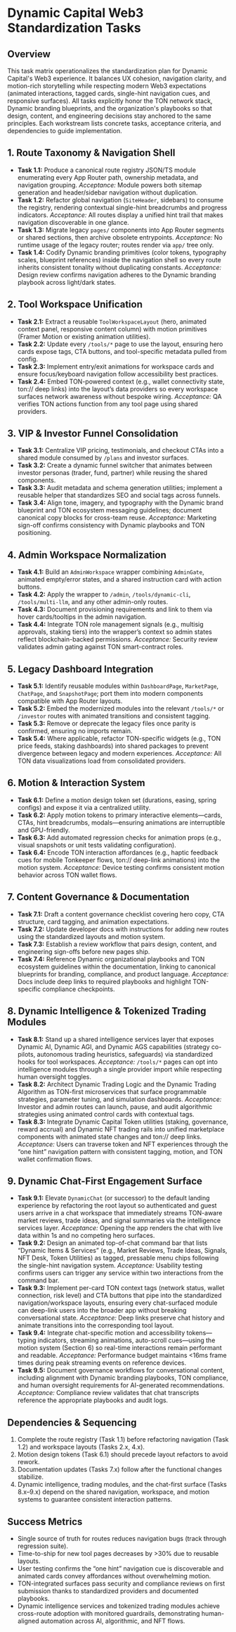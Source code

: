 # Dynamic Capital Web3 Standardization Tasks

## Overview
This task matrix operationalizes the standardization plan for Dynamic Capital's Web3 experience. It balances UX cohesion, navigation clarity, and motion-rich storytelling while respecting modern Web3 expectations (animated interactions, tagged cards, single-hint navigation cues, and responsive surfaces). All tasks explicitly honor the TON network stack, Dynamic branding blueprints, and the organization's playbooks so that design, content, and engineering decisions stay anchored to the same principles. Each workstream lists concrete tasks, acceptance criteria, and dependencies to guide implementation.

## 1. Route Taxonomy & Navigation Shell
- **Task 1.1:** Produce a canonical route registry JSON/TS module enumerating every App Router path, ownership metadata, and navigation grouping. *Acceptance:* Module powers both sitemap generation and header/sidebar navigation without duplication.
- **Task 1.2:** Refactor global navigation (`SiteHeader`, sidebars) to consume the registry, rendering contextual single-hint breadcrumbs and progress indicators. *Acceptance:* All routes display a unified hint trail that makes navigation discoverable in one glance.
- **Task 1.3:** Migrate legacy `pages/` components into App Router segments or shared sections, then archive obsolete entrypoints. *Acceptance:* No runtime usage of the legacy router; routes render via `app/` tree only.
- **Task 1.4:** Codify Dynamic branding primitives (color tokens, typography scales, blueprint references) inside the navigation shell so every route inherits consistent tonality without duplicating constants. *Acceptance:* Design review confirms navigation adheres to the Dynamic branding playbook across light/dark states.

## 2. Tool Workspace Unification
- **Task 2.1:** Extract a reusable `ToolWorkspaceLayout` (hero, animated context panel, responsive content column) with motion primitives (Framer Motion or existing animation utilities).
- **Task 2.2:** Update every `/tools/*` page to use the layout, ensuring hero cards expose tags, CTA buttons, and tool-specific metadata pulled from config.
- **Task 2.3:** Implement entry/exit animations for workspace cards and ensure focus/keyboard navigation follow accessibility best practices.
- **Task 2.4:** Embed TON-powered context (e.g., wallet connectivity state, ton:// deep links) into the layout’s data providers so every workspace surfaces network awareness without bespoke wiring. *Acceptance:* QA verifies TON actions function from any tool page using shared providers.

## 3. VIP & Investor Funnel Consolidation
- **Task 3.1:** Centralize VIP pricing, testimonials, and checkout CTAs into a shared module consumed by `/plans` and investor surfaces.
- **Task 3.2:** Create a dynamic funnel switcher that animates between investor personas (trader, fund, partner) while reusing the shared components.
- **Task 3.3:** Audit metadata and schema generation utilities; implement a reusable helper that standardizes SEO and social tags across funnels.
- **Task 3.4:** Align tone, imagery, and typography with the Dynamic brand blueprint and TON ecosystem messaging guidelines; document canonical copy blocks for cross-team reuse. *Acceptance:* Marketing sign-off confirms consistency with Dynamic playbooks and TON positioning.

## 4. Admin Workspace Normalization
- **Task 4.1:** Build an `AdminWorkspace` wrapper combining `AdminGate`, animated empty/error states, and a shared instruction card with action buttons.
- **Task 4.2:** Apply the wrapper to `/admin`, `/tools/dynamic-cli`, `/tools/multi-llm`, and any other admin-only routes.
- **Task 4.3:** Document provisioning requirements and link to them via hover cards/tooltips in the admin navigation.
- **Task 4.4:** Integrate TON role management signals (e.g., multisig approvals, staking tiers) into the wrapper’s context so admin states reflect blockchain-backed permissions. *Acceptance:* Security review validates admin gating against TON smart-contract roles.

## 5. Legacy Dashboard Integration
- **Task 5.1:** Identify reusable modules within `DashboardPage`, `MarketPage`, `ChatPage`, and `SnapshotPage`; port them into modern components compatible with App Router layouts.
- **Task 5.2:** Embed the modernized modules into the relevant `/tools/*` or `/investor` routes with animated transitions and consistent tagging.
- **Task 5.3:** Remove or deprecate the legacy files once parity is confirmed, ensuring no imports remain.
- **Task 5.4:** Where applicable, refactor TON-specific widgets (e.g., TON price feeds, staking dashboards) into shared packages to prevent divergence between legacy and modern experiences. *Acceptance:* All TON data visualizations load from consolidated providers.

## 6. Motion & Interaction System
- **Task 6.1:** Define a motion design token set (durations, easing, spring configs) and expose it via a centralized utility.
- **Task 6.2:** Apply motion tokens to primary interactive elements—cards, CTAs, hint breadcrumbs, modals—ensuring animations are interruptible and GPU-friendly.
- **Task 6.3:** Add automated regression checks for animation props (e.g., visual snapshots or unit tests validating configuration).
- **Task 6.4:** Encode TON interaction affordances (e.g., haptic feedback cues for mobile Tonkeeper flows, ton:// deep-link animations) into the motion system. *Acceptance:* Device testing confirms consistent motion behavior across TON wallet flows.

## 7. Content Governance & Documentation
- **Task 7.1:** Draft a content governance checklist covering hero copy, CTA structure, card tagging, and animation expectations.
- **Task 7.2:** Update developer docs with instructions for adding new routes using the standardized layouts and motion system.
- **Task 7.3:** Establish a review workflow that pairs design, content, and engineering sign-offs before new pages ship.
- **Task 7.4:** Reference Dynamic organizational playbooks and TON ecosystem guidelines within the documentation, linking to canonical blueprints for branding, compliance, and product language. *Acceptance:* Docs include deep links to required playbooks and highlight TON-specific compliance checkpoints.

## 8. Dynamic Intelligence & Tokenized Trading Modules
- **Task 8.1:** Stand up a shared intelligence services layer that exposes Dynamic AI, Dynamic AGI, and Dynamic AGS capabilities (strategy co-pilots, autonomous trading heuristics, safeguards) via standardized hooks for tool workspaces. *Acceptance:* `/tools/*` pages can opt into intelligence modules through a single provider import while respecting human oversight toggles.
- **Task 8.2:** Architect Dynamic Trading Logic and the Dynamic Trading Algorithm as TON-first microservices that surface programmable strategies, parameter tuning, and simulation dashboards. *Acceptance:* Investor and admin routes can launch, pause, and audit algorithmic strategies using animated control cards with contextual tags.
- **Task 8.3:** Integrate Dynamic Capital Token utilities (staking, governance, reward accrual) and Dynamic NFT trading rails into unified marketplace components with animated state changes and ton:// deep links. *Acceptance:* Users can traverse token and NFT experiences through the “one hint” navigation pattern with consistent tagging, motion, and TON wallet confirmation flows.

## 9. Dynamic Chat-First Engagement Surface
- **Task 9.1:** Elevate `DynamicChat` (or successor) to the default landing experience by refactoring the root layout so authenticated and guest users arrive in a chat workspace that immediately streams TON-aware market reviews, trade ideas, and signal summaries via the intelligence services layer. *Acceptance:* Opening the app renders the chat with live data within 1s and no competing hero surfaces.
- **Task 9.2:** Design an animated top-of-chat command bar that lists “Dynamic Items & Services” (e.g., Market Reviews, Trade Ideas, Signals, NFT Desk, Token Utilities) as tagged, pressable menu chips following the single-hint navigation system. *Acceptance:* Usability testing confirms users can trigger any service within two interactions from the command bar.
- **Task 9.3:** Implement per-card TON context tags (network status, wallet connection, risk level) and CTA buttons that pipe into the standardized navigation/workspace layouts, ensuring every chat-surfaced module can deep-link users into the broader app without breaking conversational state. *Acceptance:* Deep links preserve chat history and animate transitions into the corresponding tool layout.
- **Task 9.4:** Integrate chat-specific motion and accessibility tokens—typing indicators, streaming animations, auto-scroll cues—using the motion system (Section 6) so real-time interactions remain performant and readable. *Acceptance:* Performance budget maintains <16ms frame times during peak streaming events on reference devices.
- **Task 9.5:** Document governance workflows for conversational content, including alignment with Dynamic branding playbooks, TON compliance, and human oversight requirements for AI-generated recommendations. *Acceptance:* Compliance review validates that chat transcripts reference the appropriate playbooks and audit logs.

## Dependencies & Sequencing
1. Complete the route registry (Task 1.1) before refactoring navigation (Task 1.2) and workspace layouts (Tasks 2.x, 4.x).
2. Motion design tokens (Task 6.1) should precede layout refactors to avoid rework.
3. Documentation updates (Tasks 7.x) follow after the functional changes stabilize.
4. Dynamic intelligence, trading modules, and the chat-first surface (Tasks 8.x–9.x) depend on the shared navigation, workspace, and motion systems to guarantee consistent interaction patterns.

## Success Metrics
- Single source of truth for routes reduces navigation bugs (track through regression suite).
- Time-to-ship for new tool pages decreases by >30% due to reusable layouts.
- User testing confirms the “one hint” navigation cue is discoverable and animated cards convey affordances without overwhelming motion.
- TON-integrated surfaces pass security and compliance reviews on first submission thanks to standardized providers and documented playbooks.
- Dynamic intelligence services and tokenized trading modules achieve cross-route adoption with monitored guardrails, demonstrating human-aligned automation across AI, algorithmic, and NFT flows.

